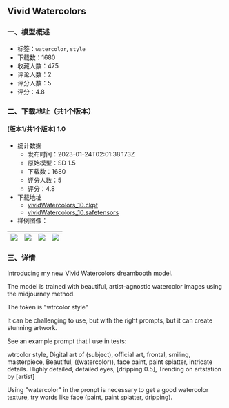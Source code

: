 ## Vivid Watercolors
### 一、模型概述

- 标签：`watercolor`, `style`
- 下载数：1680
- 收藏人数：475
- 评论人数：2
- 评分人数：5
- 评分：4.8

### 二、下载地址（共1个版本）

#### [版本1/共1个版本] 1.0

- 统计数据
  - 发布时间：2023-01-24T02:01:38.173Z
  - 原始模型：SD 1.5
  - 下载数：1680
  - 评分人数：5
  - 评分：4.8
- 下载地址
  - [vividWatercolors_10.ckpt](https://civitai.com/api/download/models/5762?type=Model&format=PickleTensor&size=full&fp=fp16)
  - [vividWatercolors_10.safetensors](https://civitai.com/api/download/models/5762)
- 样例图像：

| <img src="https://image.civitai.com/xG1nkqKTMzGDvpLrqFT7WA/5206c334-b714-452e-e160-84c16e223600/width=450/47596.jpeg" /> | <img src="https://image.civitai.com/xG1nkqKTMzGDvpLrqFT7WA/6f7ca753-00ce-44c8-ca04-f6e38b562c00/width=450/47607.jpeg" /> | <img src="https://image.civitai.com/xG1nkqKTMzGDvpLrqFT7WA/f28734ae-fbac-4773-2ef0-e24868158d00/width=450/47606.jpeg" /> | <img src="https://image.civitai.com/xG1nkqKTMzGDvpLrqFT7WA/5a929864-366c-43a8-f397-e0a740b21000/width=450/47605.jpeg" /> |
| ---- | ---- | ---- | ---- |


### 三、详情
<p>Introducing my new Vivid Watercolors dreambooth model.</p><p>The model is trained with beautiful, artist-agnostic watercolor images using the midjourney method.</p><p>The token is "wtrcolor style"</p><p>It can be challenging to use, but with the right prompts, but it can create stunning artwork.</p><p>See an example prompt that I use in tests:</p><p>wtrcolor style, Digital art of (subject), official art, frontal, smiling, masterpiece, Beautiful, ((watercolor)), face paint, paint splatter, intricate details. Highly detailed, detailed eyes, [dripping:0.5], Trending on artstation by [artist]</p><p>Using "watercolor" in the pronpt is necessary to get a good watercolor texture, try words like face (paint, paint splatter, dripping).</p>